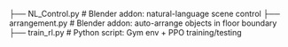 ├── NL_Control.py # Blender addon: natural-language scene control
├── arrangement.py # Blender addon: auto-arrange objects in floor boundary
├── train_rl.py # Python script: Gym env + PPO training/testing
